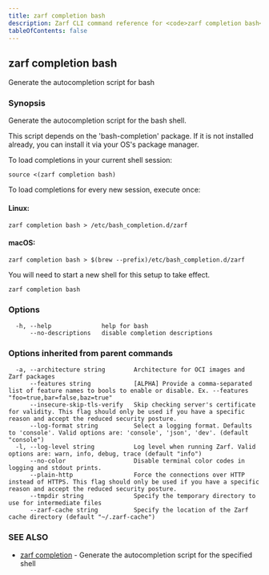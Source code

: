 ```yaml
---
title: zarf completion bash
description: Zarf CLI command reference for <code>zarf completion bash</code>.
tableOfContents: false
---
```


<!-- Page generated by Zarf; DO NOT EDIT -->

## zarf completion bash

Generate the autocompletion script for bash

### Synopsis

Generate the autocompletion script for the bash shell.

This script depends on the 'bash-completion' package.
If it is not installed already, you can install it via your OS's package manager.

To load completions in your current shell session:

	source <(zarf completion bash)

To load completions for every new session, execute once:

#### Linux:

	zarf completion bash > /etc/bash_completion.d/zarf

#### macOS:

	zarf completion bash > $(brew --prefix)/etc/bash_completion.d/zarf

You will need to start a new shell for this setup to take effect.


```
zarf completion bash
```

### Options

```
  -h, --help              help for bash
      --no-descriptions   disable completion descriptions
```

### Options inherited from parent commands

```
  -a, --architecture string        Architecture for OCI images and Zarf packages
      --features string            [ALPHA] Provide a comma-separated list of feature names to bools to enable or disable. Ex. --features "foo=true,bar=false,baz=true"
      --insecure-skip-tls-verify   Skip checking server's certificate for validity. This flag should only be used if you have a specific reason and accept the reduced security posture.
      --log-format string          Select a logging format. Defaults to 'console'. Valid options are: 'console', 'json', 'dev'. (default "console")
  -l, --log-level string           Log level when running Zarf. Valid options are: warn, info, debug, trace (default "info")
      --no-color                   Disable terminal color codes in logging and stdout prints.
      --plain-http                 Force the connections over HTTP instead of HTTPS. This flag should only be used if you have a specific reason and accept the reduced security posture.
      --tmpdir string              Specify the temporary directory to use for intermediate files
      --zarf-cache string          Specify the location of the Zarf cache directory (default "~/.zarf-cache")
```

### SEE ALSO

* [zarf completion](/commands/zarf_completion/)	 - Generate the autocompletion script for the specified shell


